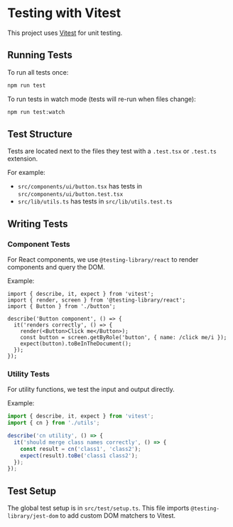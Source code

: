 # Testing with Vitest

This project uses [Vitest](https://vitest.dev/) for unit testing.

## Running Tests

To run all tests once:

```bash
npm run test
```

To run tests in watch mode (tests will re-run when files change):

```bash
npm run test:watch
```

## Test Structure

Tests are located next to the files they test with a `.test.tsx` or `.test.ts` extension.

For example:
- `src/components/ui/button.tsx` has tests in `src/components/ui/button.test.tsx`
- `src/lib/utils.ts` has tests in `src/lib/utils.test.ts`

## Writing Tests

### Component Tests

For React components, we use `@testing-library/react` to render components and query the DOM.

Example:

```tsx
import { describe, it, expect } from 'vitest';
import { render, screen } from '@testing-library/react';
import { Button } from './button';

describe('Button component', () => {
  it('renders correctly', () => {
    render(<Button>Click me</Button>);
    const button = screen.getByRole('button', { name: /click me/i });
    expect(button).toBeInTheDocument();
  });
});
```

### Utility Tests

For utility functions, we test the input and output directly.

Example:

```ts
import { describe, it, expect } from 'vitest';
import { cn } from './utils';

describe('cn utility', () => {
  it('should merge class names correctly', () => {
    const result = cn('class1', 'class2');
    expect(result).toBe('class1 class2');
  });
});
```

## Test Setup

The global test setup is in `src/test/setup.ts`. This file imports `@testing-library/jest-dom` to add custom DOM matchers to Vitest.